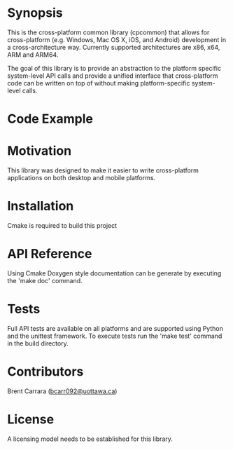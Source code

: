 Synopsis
========
This is the cross-platform common library (cpcommon) that allows for cross-platform (e.g. Windows, Mac OS X, iOS, and Android) development in a cross-architecture way. Currently supported architectures are x86, x64, ARM and ARM64. 

The goal of this library is to provide an abstraction to the platform specific system-level API calls and provide a unified interface that cross-platform code can be written on top of without making platform-specific system-level calls.

Code Example
============

Motivation
==========
This library was designed to make it easier to write cross-platform applications on both desktop and mobile platforms.

Installation
============
Cmake is required to build this project

API Reference
=============
Using Cmake Doxygen style documentation can be generate by executing the 'make doc' command.

Tests
=====
Full API tests are available on all platforms and are supported using Python and the unittest framework. To execute tests run the 'make test' command in the build directory.

Contributors
============
Brent Carrara (bcarr092@uottawa.ca)

License
=======
A licensing model needs to be established for this library.
